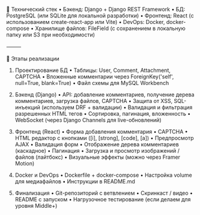 

🔧 Технический стек
	•	Бэкенд: Django + Django REST Framework
	•	БД: PostgreSQL (или SQLite для локальной разработки)
	•	Фронтенд: React (с использованием create-react-app или Vite)
	•	DevOps: Docker, docker-compose
	•	Хранилище файлов: FileField (с сохранением в локальную папку или S3 при необходимости)

⸻

📌 Этапы реализации

1. Проектирование БД
	•	Таблицы: User, Comment, Attachment, CAPTCHA
	•	Вложенные комментарии через ForeignKey('self', null=True, blank=True)
	•	Файл схемы для MySQL Workbench

2. Бэкенд (Django)
	•	API: добавление комментариев, получение дерева комментариев, загрузка файлов, CAPTCHA
	•	Защита от XSS, SQL-инъекций (используем DRF + валидации)
	•	Валидация и фильтрация разрешенных HTML тегов
	•	Сортировка, пагинация, вложенность
	•	WebSocket (через Django Channels для live-обновлений)

3. Фронтенд (React)
	•	Форма добавления комментария
	•	CAPTCHA
	•	HTML редактор с кнопками ([i], [strong], [code], [a])
	•	Предпросмотр AJAX
	•	Валидация форм
	•	Отображение дерева комментариев (каскадное)
	•	Пагинация
	•	Загрузка и просмотр изображений / файлов (лайтбокс)
	•	Визуальные эффекты (можно через Framer Motion)

4. Docker и DevOps
	•	Dockerfile + docker-compose
	•	Настройка volume для медиафайлов
	•	Инструкции в README.md

5. Финализация
	•	Git-репозиторий с ветвлением
	•	Скринкаст / видео
	•	README с запуском
	•	Нагрузочное тестирование (если делаем для уровня Middle+)